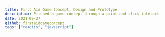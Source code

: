 ```yaml
---
title: First Aid Game Concept, Design and Prototype
description: Pitched a game concept through a point‑and‑click interactive website, informing the user about the game as well as highlighting the importance of first aid. Constructed a prototype of the game with custom 3D modelled objects and interactable elements.
date: 2021-09-27
github: firstaidgameconcept
tags: ["reactjs", "javascript"]
---
```


